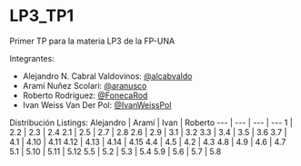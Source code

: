 # LP3_TP1
Primer TP para la materia LP3 de la FP-UNA

Integrantes:
  - Alejandro N. Cabral Valdovinos: [@alcabvaldo](https://github.com/alcabvaldo)
  - Aramí Nuñez Scolari: [@aranusco](https://github.com/aranusco)
  - Roberto Rodríguez: [@FonecaRod](https://github.com/FonecaRod)
  - Ivan Weiss Van Der Pol: [@IvanWeissPol](https://github.com/IvanWeissPol)
 
Distribución Listings:
Alejandro	|	Aramí	|	Ivan	|	Roberto
---	|	---	|	---	|	---
1	|	2.2	|	2.3	|	2.4
2.1	|	2.5	|	2.7	|	2.8
2.6	|	2.9	|	3.1	|	3.2
3.3	|	3.4	|	3.5	|	3.6
3.7	|	4.1	|	4.10	|	4.11
4.12	|	4.13	|	4.14	|	4.15
4.4	|	4.5	|	4.2	|	4.3
4.8	|	4.9	|	4.6	|	4.7
5.1	|	5.10	|	5.11	|	5.12
5.5	|	5.2	|	5.3	|	5.4
5.9	|	5.6	|	5.7	|	5.8

